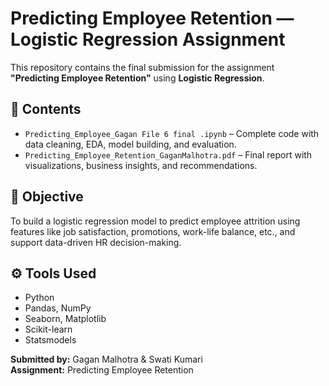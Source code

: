 # Predicting Employee Retention — Logistic Regression Assignment

This repository contains the final submission for the assignment **"Predicting Employee Retention"** using **Logistic Regression**.

## 📁 Contents

- `Predicting_Employee_Gagan File 6 final .ipynb` – Complete code with data cleaning, EDA, model building, and evaluation.
- `Predicting_Employee_Retention_GaganMalhotra.pdf` – Final report with visualizations, business insights, and recommendations.

## 🎯 Objective

To build a logistic regression model to predict employee attrition using features like job satisfaction, promotions, work-life balance, etc., and support data-driven HR decision-making.

## ⚙️ Tools Used

- Python
- Pandas, NumPy
- Seaborn, Matplotlib
- Scikit-learn
- Statsmodels


**Submitted by:** Gagan Malhotra & Swati Kumari  
**Assignment:** Predicting Employee Retention 
